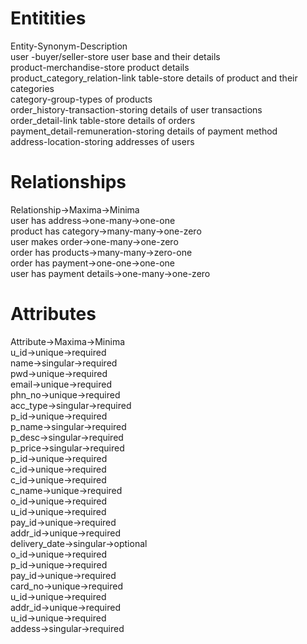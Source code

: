 # Entitities  
Entity-Synonym-Description  
user -buyer/seller-store user base and their details  
product-merchandise-store product details  
product_category_relation-link table-store details of product and their categories  
category-group-types of products  
order_history-transaction-storing details of user transactions  
order_detail-link table-store details of orders  
payment_detail-remuneration-storing details of payment method  
address-location-storing addresses of users  
# Relationships  
Relationship->Maxima->Minima  
user has address->one-many->one-one  
product has category->many-many->one-zero  
user makes order->one-many->one-zero  
order has products->many-many->zero-one  
order has payment->one-one->one-one  
user has payment details->one-many->one-zero  
# Attributes  
Attribute->Maxima->Minima  
u_id->unique->required  
name->singular->required  
pwd->unique->required  
email->unique->required  
phn_no->unique->required  
acc_type->singular->required  
p_id->unique->required  
p_name->singular->required  
p_desc->singular->required  
p_price->singular->required  
p_id->unique->required  
c_id->unique->required  
c_id->unique->required  
c_name->unique->required  
o_id->unique->required  
u_id->unique->required  
pay_id->unique->required  
addr_id->unique->required  
delivery_date->singular->optional  
o_id->unique->required  
p_id->unique->required  
pay_id->unique->required  
card_no->unique->required  
u_id->unique->required  
addr_id->unique->required  
u_id->unique->required  
addess->singular->required  

